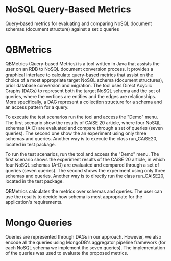 # NoSQL Query-Based Metrics
Query-based metrics for evaluating and comparing NoSQL document schemas (document structure) against a set o queries

# QBMetrics

QBMetrics (Query-based Metrics) is a tool written in Java that assists the user on an RDB to NoSQL document conversion process. It provides a graphical interface to calculate query-based metrics that assist on the choice of a most appropriate target NoSQL
schema (document structures), prior database conversion and migration. The tool uses Direct Acyclic Graphs (DAGs) to represent both the target NoSQL schema and the set of queries, where the vertices are entities and the edges are relationships. More specifically, a DAG represent a collection structure for a schema and an access pattern for a query.

To execute the test scenarios run the tool and access the "Demo" menu. The first scenario show the results of CAiSE 20 article, where four NoSQL schemas (A-D) are evaluated and compare through a set of queries (seven queries). The second one show the an experiment using only three schemas and queries. Another way is to execute the class run_CAiSE20, located in test package.

To run the test scenarios, run the tool and access the "Demo" menu. The first scenario shows the experiment results of the CAiSE 20 article, in which four NoSQL schemas (A-D) are evaluated and compared through a set of queries (seven queries). The second shows the experiment using only three schemas and queries. Another way is to directly run the class run_CAiSE20, located in the test package.

QBMetrics calculates the metrics over schemas and queries. The user can use the results to decide how schema is most appropriate for the application's requirements.

# Mongo Queries

Queries are represented through DAGs in our approach. However, we also encode all the queries using MongoDB's aggregator pipeline framework (for each NoSQL schema we implement the seven queries). The implementation of the queries was used to evaluate the proposed metrics.
